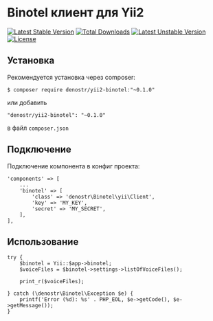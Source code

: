 # Binotel клиент для Yii2
[![Latest Stable Version](https://poser.pugx.org/denostr/yii2-binotel/v/stable)](https://packagist.org/packages/denostr/yii2-binotel)
[![Total Downloads](https://poser.pugx.org/denostr/yii2-binotel/downloads)](https://packagist.org/packages/denostr/yii2-binotel)
[![Latest Unstable Version](https://poser.pugx.org/denostr/yii2-binotel/v/unstable)](https://packagist.org/packages/denostr/yii2-binotel)
[![License](https://poser.pugx.org/denostr/yii2-binotel/license)](https://packagist.org/packages/denostr/yii2-binotel)

## Установка

Рекомендуется установка через composer:

```
$ composer require denostr/yii2-binotel:"~0.1.0"
```

или добавить

```
"denostr/yii2-binotel": "~0.1.0"
```

в файл `composer.json`

## Подключение

Подключение компонента в конфиг проекта:

```
'components' => [
	...
	'binotel' => [
		'class' => 'denostr\Binotel\yii\Client',
		'key' => 'MY_KEY',
		'secret' => 'MY_SECRET',
	],
],
```

## Использование

```
try {
    $binotel = Yii::$app->binotel;
    $voiceFiles = $binotel->settings->listOfVoiceFiles();

    print_r($voiceFiles);

} catch (\denostr\Binotel\Exception $e) {
    printf('Error (%d): %s' . PHP_EOL, $e->getCode(), $e->getMessage());
}
```
